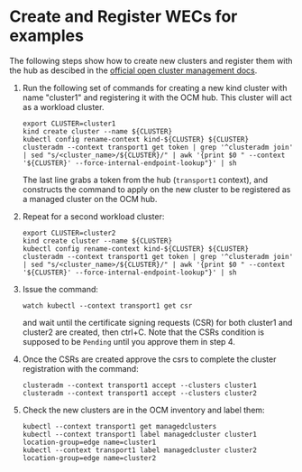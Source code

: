 # Create and Register WECs for examples

The following steps show how to create new clusters and
register them with the hub as descibed in the
[official open cluster management docs](https://open-cluster-management.io/getting-started/installation/start-the-control-plane/).

1. Run the following set of commands for creating a new kind cluster with name "cluster1" and registering it with the
OCM hub. This cluster will act as a workload cluster.

   ```shell
   export CLUSTER=cluster1
   kind create cluster --name ${CLUSTER}
   kubectl config rename-context kind-${CLUSTER} ${CLUSTER}
   clusteradm --context transport1 get token | grep '^clusteradm join' | sed "s/<cluster_name>/${CLUSTER}/" | awk '{print $0 " --context '${CLUSTER}' --force-internal-endpoint-lookup"}' | sh
   ```

   The last line grabs a token from the hub (`transport1` context), and constructs the command to apply on the new cluster
   to be registered as a managed cluster on the OCM hub.

2. Repeat for a second workload cluster:

   ```shell
   export CLUSTER=cluster2
   kind create cluster --name ${CLUSTER}
   kubectl config rename-context kind-${CLUSTER} ${CLUSTER}
   clusteradm --context transport1 get token | grep '^clusteradm join' | sed "s/<cluster_name>/${CLUSTER}/" | awk '{print $0 " --context '${CLUSTER}' --force-internal-endpoint-lookup"}' | sh
   ```

3. Issue the command:

   ```shell
   watch kubectl --context transport1 get csr
   ```

   and wait until the certificate signing requests (CSR) for both cluster1 and cluster2 are created, then
   ctrl+C.
   Note that the CSRs condition is supposed to be `Pending` until you approve them in step 4.

4. Once the CSRs are created approve the csrs to complete the cluster registration with the command:

   ```shell
   clusteradm --context transport1 accept --clusters cluster1
   clusteradm --context transport1 accept --clusters cluster2
   ```

5. Check the new clusters are in the OCM inventory and label them:

   ```shell
   kubectl --context transport1 get managedclusters
   kubectl --context transport1 label managedcluster cluster1 location-group=edge name=cluster1
   kubectl --context transport1 label managedcluster cluster2 location-group=edge name=cluster2
   ```
